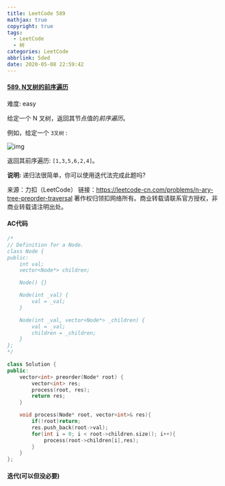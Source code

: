 ```yaml
---
title: LeetCode 589
mathjax: true
copyright: true
tags:
  - LeetCode
  - 树
categories: LeetCode
abbrlink: 5ded
date: 2020-05-08 22:59:42
---
```


#### [589. N叉树的前序遍历](https://leetcode-cn.com/problems/n-ary-tree-preorder-traversal/)

难度: easy

给定一个 N 叉树，返回其节点值的*前序遍历*。

例如，给定一个 `3叉树` :

 

![img](https://assets.leetcode-cn.com/aliyun-lc-upload/uploads/2018/10/12/narytreeexample.png)

 

返回其前序遍历: `[1,3,5,6,2,4]`。

 <!--more-->

**说明:** 递归法很简单，你可以使用迭代法完成此题吗?

来源：力扣（LeetCode）
链接：https://leetcode-cn.com/problems/n-ary-tree-preorder-traversal
著作权归领扣网络所有。商业转载请联系官方授权，非商业转载请注明出处。

#### AC代码

```c++
/*
// Definition for a Node.
class Node {
public:
    int val;
    vector<Node*> children;

    Node() {}

    Node(int _val) {
        val = _val;
    }

    Node(int _val, vector<Node*> _children) {
        val = _val;
        children = _children;
    }
};
*/

class Solution {
public:
    vector<int> preorder(Node* root) {
        vector<int> res;
        process(root, res);
        return res;
    }

    void process(Node* root, vector<int>& res){
        if(!root)return;
        res.push_back(root->val);
        for(int i = 0; i < root->children.size(); i++){
            process(root->children[i],res);
        }
    }
};
```
#### 迭代(可以但没必要)